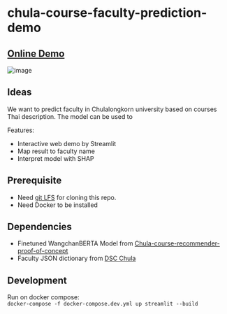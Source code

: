 # chula-course-faculty-prediction-demo

## [Online Demo](https://share.streamlit.io/new5558/chula-course-faculty-prediction-demo/src/main.py)
![image](https://user-images.githubusercontent.com/12471844/144892811-52887bcb-3c1f-4bc7-bb40-5c8081cb2cc1.png)

## Ideas
We want to predict faculty in Chulalongkorn university based on courses Thai description. The model can be used to 

Features:
- Interactive web demo by Streamlit
- Map result to faculty name
- Interpret model with SHAP

## Prerequisite
- Need [git LFS](https://git-lfs.github.com/) for cloning this repo.
- Need Docker to be installed 

## Dependencies
- Finetuned WangchanBERTA Model from [Chula-course-recommender-proof-of-concept](https://github.com/new5558/Chula-course-recommender-proof-of-concept)
- Faculty JSON dictionary from [DSC Chula](https://raw.githubusercontent.com/DSCChula/chula-util/main/src/faculties.json)

## Development
Run on docker compose:    
`docker-compose -f docker-compose.dev.yml up streamlit --build`
